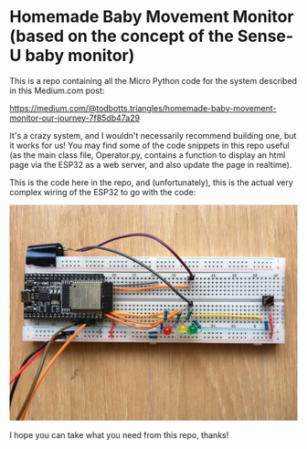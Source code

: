  # Homemade Baby Movement Monitor (based on the concept of the Sense-U baby monitor)

 This is a repo containing all the Micro Python code for the system described in this Medium.com post:

 https://medium.com/@todbotts.triangles/homemade-baby-movement-monitor-our-journey-7f85db47a29

 It's a crazy system, and I wouldn't necessarily recommend building one, but it works for us!  You may find some of the code snippets in this repo useful (as the main class file, Operator.py, contains a function to display an html page via the ESP32 as a web server, and also update the page in realtime).

 This is the code here in the repo, and (unfortunately), this is the actual very complex wiring of the ESP32 to go with the code:

 ![](top-view.jpeg?raw=true)
 
 I hope you can take what you need from this repo, thanks!
